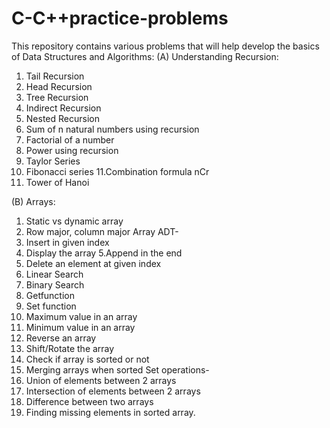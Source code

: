 # C-C++practice-problems
This repository contains various problems that will help develop the basics of Data Structures and Algorithms:
(A) Understanding Recursion:
1. Tail Recursion
2. Head Recursion
3. Tree Recursion
4. Indirect Recursion
5. Nested Recursion
6. Sum of n natural numbers using recursion
7. Factorial of a number
8. Power using recursion
9. Taylor Series
10. Fibonacci series
11.Combination formula nCr
12. Tower of Hanoi

(B) Arrays:
1. Static vs dynamic array
2. Row major, column major
Array ADT-
3. Insert in given index
4. Display the array
5.Append in the end
6. Delete an element at given index
7. Linear Search
8. Binary Search
9. Getfunction
10. Set function
11. Maximum value in an array
12. Minimum value in an array
13. Reverse an array
14. Shift/Rotate the array 
15. Check if array is sorted or not
16. Merging arrays when sorted
Set operations-
17. Union of elements between 2 arrays
18. Intersection of elements between 2 arrays
19. Difference between two arrays
20. Finding missing elements in sorted array.
